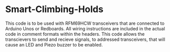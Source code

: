 # Smart-Climbing-Holds

This code is to be used with RFM69HCW transceivers that are connected to Arduino Unos or Redboards. All wiring instructions are included in the actual code in comment formats within the headers. This code allows the transcievers to send and recieve signals, to addressed transceivers, that will cause an LED and Piezo buzzer to be enabled.
